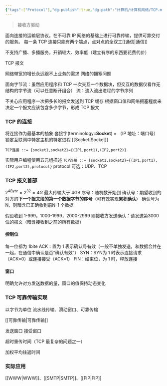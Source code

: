 ```yaml
---
{"tags":["Protocol"],"dg-publish":true,"dg-path":"计算机/计算机网络/TCP.md","permalink":"/计算机/计算机网络/TCP/","dgPassFrontmatter":true,"noteIcon":"","created":"2024-10-16T10:15:55.752+08:00","updated":"2024-11-30T21:15:33.105+08:00"}
---
```


>接收方驱动

面向连接的运输层协议。在不可靠 IP 网络的基础上进行可靠传输，提供可靠交付的服务。
每一条 TCP 连接只能有两个端点，点对点的全双工[[通信\|通信]]

不支持广播、多播服务，开销较大、效率低（建立有序的东西要花费代价）

TCP 报文

网络带宽的增长永远跟不上业务的需求
网络的拥塞问题

面向字节流：虽然应用程序和 TCP 一次交互一个数据块，但交互的数据仅看作无结构的字节流（可以任意断开组合）
流：流入流出进程的字节序列

不关心应用程序一次把多长的报文发送到 TCP 缓存
根据窗口值和网络拥塞程度来决定一个报文应该包含多少字节，形成 TCP 报文

### TCP 的连接
将连接作为最基本的抽象
套接字(terminology::**Socket**) = （IP 地址：端口号）
锁定互联网中特定主机的特定进程
[[Socket\|Socket]]

`TCP连接 ::= {socket1,socket2}={(IP1,port1),(IP2,port2)}`

实际用户编程使用五元组描述
`TCP连接 ::= {socket1,socket2}={(IP1,port1),(IP2,port2),protocol}`
protocol 可选：UDP、TCP 

### TCP 报文首部

$2^{4Byte}=2^{32}=4G$
最大传输大于 4GB
序号：随机数开始到
确认号：期望收到的对方的**下一个报文段的第一个数据字节的序号**（可有效实现**累积确认**）
确认号为 N，则暗含已正确收到前N-1 个数据

假设收到 1-999，1000-1999，2000-2999
则接收方发送确认：请发送第3000 位的报文（暗含接收到之前的所有数据）


#### 控制位
每一位都为 1bite
ACK：置为 1 表示确认号有效（一般不单独发送，和数据合并在一起，在通信中确认是否“确认有效”）
SYN：SYN为 1 时表示连接请求（ACK=0）或连接接受（ACK=1）
FIN：结束位，为 1 时，释放连接
#### 窗口
明确允许对方发送数据的量，窗口的值保持动态变化
 
### TCP 可靠传输实现
以字节为单位
流水线传输、滑动窗口、可靠传输

[[可靠传输\|可靠传输]]

发送窗口
接受窗口

超时重传时间（TCP 最复杂的问题之一）

加权平均往返时间



### 实际应用
[[WWW\|WWW]]、[[SMTP\|SMTP]]、[[FIP\|FIP]]

